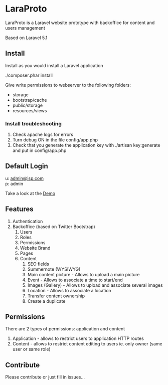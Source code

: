 # LaraProto

LaraProto is a Laravel website prototype with backoffice for content and users management

Based on Laravel 5.1

## Install

Install as you would install a Laravel application

./composer.phar install

Give write permissions to webserver to the following folders:
* storage
* bootstrap/cache
* public/storage
* resources/views

### Install troubleshooting
1. Check apache logs for errors
1. Turn debug ON in the file config/app.php
1. Check that you generate the application key with ./artisan key:generate and put in config/app.php

## Default Login
u: admin@isp.com  
p: admin  

Take a look at the [Demo](http://taviroquai.com/laraproto/public/admin/dashboard)

## Features

1. Authentication
1. Backoffice (based on Twitter Bootstrap)
    1. Users
    1. Roles
    1. Permissions
    1. Website Brand
    1. Pages
    1. Content
        1. SEO fields
        1. Summernote (WYSIWYG)
        1. Main content picture - Allows to upload a main picture
        1. Event - Allows to associate a time to start/end
        1. Images (Gallery) - Allows to upload and associate several images
        1. Location - Allows to associate a location
        1. Transfer content ownership
        1. Create a duplicate

## Permissions

There are 2 types of permissions: application and content

1. Application - allows to restrict users to application HTTP routes
2. Content - allows to restrict content editing to users ie. only owner (same user or same role)

## Contribute

Please contribute or just fill in issues...